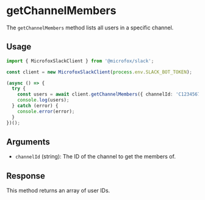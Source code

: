 # getChannelMembers

The `getChannelMembers` method lists all users in a specific channel.

## Usage

```typescript
import { MicrofoxSlackClient } from '@microfox/slack';

const client = new MicrofoxSlackClient(process.env.SLACK_BOT_TOKEN);

(async () => {
  try {
    const users = await client.getChannelMembers({ channelId: 'C12345678' });
    console.log(users);
  } catch (error) {
    console.error(error);
  }
})();
```

## Arguments

-   `channelId` (string): The ID of the channel to get the members of.

## Response

This method returns an array of user IDs. 